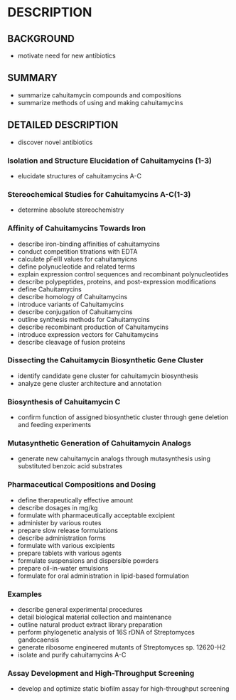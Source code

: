 # DESCRIPTION

## BACKGROUND

- motivate need for new antibiotics

## SUMMARY

- summarize cahuitamycin compounds and compositions
- summarize methods of using and making cahuitamycins

## DETAILED DESCRIPTION

- discover novel antibiotics

### Isolation and Structure Elucidation of Cahuitamycins (1-3)

- elucidate structures of cahuitamycins A-C

### Stereochemical Studies for Cahuitamycins A-C(1-3)

- determine absolute stereochemistry

### Affinity of Cahuitamycins Towards Iron

- describe iron-binding affinities of cahuitamycins
- conduct competition titrations with EDTA
- calculate pFeIII values for cahuitamyicns
- define polynucleotide and related terms
- explain expression control sequences and recombinant polynucleotides
- describe polypeptides, proteins, and post-expression modifications
- define Cahuitamycins
- describe homology of Cahuitamycins
- introduce variants of Cahuitamycins
- describe conjugation of Cahuitamycins
- outline synthesis methods for Cahuitamycins
- describe recombinant production of Cahuitamycins
- introduce expression vectors for Cahuitamycins
- describe cleavage of fusion proteins

### Dissecting the Cahuitamycin Biosynthetic Gene Cluster

- identify candidate gene cluster for cahuitamycin biosynthesis
- analyze gene cluster architecture and annotation

### Biosynthesis of Cahuitamycin C

- confirm function of assigned biosynthetic cluster through gene deletion and feeding experiments

### Mutasynthetic Generation of Cahuitamycin Analogs

- generate new cahuitamycin analogs through mutasynthesis using substituted benzoic acid substrates

### Pharmaceutical Compositions and Dosing

- define therapeutically effective amount
- describe dosages in mg/kg
- formulate with pharmaceutically acceptable excipient
- administer by various routes
- prepare slow release formulations
- describe administration forms
- formulate with various excipients
- prepare tablets with various agents
- formulate suspensions and dispersible powders
- prepare oil-in-water emulsions
- formulate for oral administration in lipid-based formulation

### Examples

- describe general experimental procedures
- detail biological material collection and maintenance
- outline natural product extract library preparation
- perform phylogenetic analysis of 16S rDNA of Streptomyces gandocaensis
- generate ribosome engineered mutants of Streptomyces sp. 12620-H2
- isolate and purify cahuitamycins A-C

### Assay Development and High-Throughput Screening

- develop and optimize static biofilm assay for high-throughput screening

